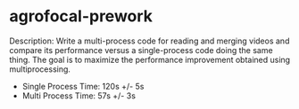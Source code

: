 # agrofocal-prework

Description: Write a multi-process code for reading and merging videos and compare its performance versus a single-process code doing the same thing. The goal is to maximize the performance improvement obtained using multiprocessing.




- Single Process Time: 120s +/- 5s
- Multi Process Time: 57s +/- 3s


